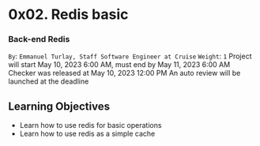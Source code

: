 # 0x02. Redis basic
### Back-end Redis
 `By`: `Emmanuel Turlay, Staff Software Engineer at Cruise`
 `Weight`: `1`
 Project will start May 10, 2023 6:00 AM, must end by May 11, 2023 6:00 AM
 Checker was released at May 10, 2023 12:00 PM
 An auto review will be launched at the deadline

## Learning Objectives
* Learn how to use redis for basic operations
* Learn how to use redis as a simple cache

